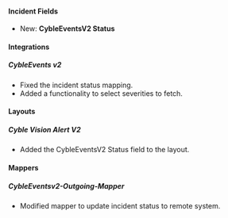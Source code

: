 #### Incident Fields

- New: **CybleEventsV2 Status**

#### Integrations

##### CybleEvents v2

- Fixed the incident status mapping.
- Added a functionality to select severities to fetch.

#### Layouts

##### Cyble Vision Alert V2

- Added the CybleEventsV2 Status field to the layout.

#### Mappers

##### CybleEventsv2-Outgoing-Mapper

- Modified mapper to update incident status to remote system.